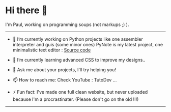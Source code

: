 # Hi there 👋

I'm Paul, working on programming soups (not markups ;) ).

---

- 🔭 I’m currently working on Python projects like one assembler interpreter and guis (some minor ones)
PyNote is my latest project, one minimalistic text editor : [Source code]( https://github.com/Paul-Thorel/PyNote ) 
- 🌱 I’m currently learning advanced CSS to improve my designs..
- 💬 Ask me about your projects, I'll try helping you!
- 📫 How to reach me: Check YouTube : TutoDev ...


- ⚡ Fun fact: I've made one full clean website, but never uploaded because I'm a procrastinater.
(Please don't go on the old !!!)


---
